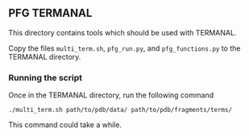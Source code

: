## PFG TERMANAL

This directory contains tools which should be used with TERMANAL.

Copy the files `multi_term.sh`, `pfg_run.py`, and `pfg_functions.py` to the TERMANAL directory.

### Running the script

Once in the TERMANAL directory, run the following command

```
./multi_term.sh path/to/pdb/data/ path/to/pdb/fragments/terms/
```

This command could take a while.
